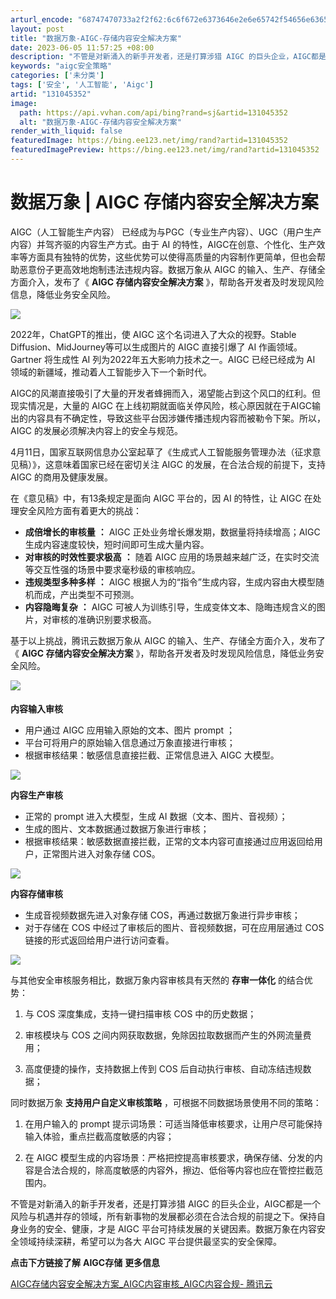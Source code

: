 ```yaml
---
arturl_encode: "68747470733a2f2f62:6c6f672e6373646e2e6e65742f54656e63656e745f434f532f:61727469636c652f64657461696c732f313331303435333532"
layout: post
title: "数据万象-AIGC-存储内容安全解决方案"
date: 2023-06-05 11:57:25 +08:00
description: "不管是对新涌入的新手开发者，还是打算涉猎 AIGC 的巨头企业，AIGC都是一个风险与机遇并存的领域"
keywords: "aigc安全策略"
categories: ['未分类']
tags: ['安全', '人工智能', 'Aigc']
artid: "131045352"
image:
  path: https://api.vvhan.com/api/bing?rand=sj&artid=131045352
  alt: "数据万象-AIGC-存储内容安全解决方案"
render_with_liquid: false
featuredImage: https://bing.ee123.net/img/rand?artid=131045352
featuredImagePreview: https://bing.ee123.net/img/rand?artid=131045352
---
```


# 数据万象 | AIGC 存储内容安全解决方案

AIGC（人工智能生产内容） 已经成为与PGC（专业生产内容）、UGC（用户生产内容）并驾齐驱的内容生产方式。由于 AI 的特性，AIGC在创意、个性化、生产效率等方面具有独特的优势，这些优势可以使得高质量的内容制作更简单，但也会帮助恶意份子更高效地炮制违法违规内容。数据万象从 AIGC 的输入、生产、存储全方面介入，发布了《
**AIGC 存储内容安全解决方案**
》，帮助各开发者及时发现风险信息，降低业务安全风险。

![](https://i-blog.csdnimg.cn/blog_migrate/7f02d2c8a077f5571aa150260c2e880f.png)

2022年，ChatGPT的推出，使 AIGC 这个名词进入了大众的视野。Stable Diffusion、MidJourney等可以生成图片的 AIGC 直接引爆了 AI 作画领域。Gartner 将生成性 AI 列为2022年五大影响力技术之一。AIGC 已经已经成为 AI 领域的新疆域，推动着人工智能步入下一个新时代。

AIGC的风潮直接吸引了大量的开发者蜂拥而入，渴望能占到这个风口的红利。但现实情况是，大量的 AIGC 在上线初期就面临关停风险，核心原因就在于AIGC输出的内容具有不确定性，导致这些平台因涉嫌传播违规内容而被勒令下架。所以，AIGC 的发展必须解决内容上的安全与规范。

4月11日，国家互联网信息办公室起草了《生成式人工智能服务管理办法（征求意见稿）》，这意味着国家已经在密切关注 AIGC 的发展，在合法合规的前提下，支持 AIGC 的商用及健康发展。

在《意见稿》中，有13条规定是面向 AIGC 平台的，因 AI 的特性，让 AIGC 在处理安全风险方面有着更大的挑战：

* **成倍增长的审核量**
  **：**
  AIGC 正处业务增长爆发期，数据量将持续增高；AIGC 生成内容速度较快，短时间即可生成大量内容。
* **对审核的时效性要求极高**
  **：**
  随着 AIGC 应用的场景越来越广泛，在实时交流等交互性强的场景中要求毫秒级的审核响应。
* **违规类型多种多样**
  **：**
  AIGC 根据人为的“指令”生成内容，生成内容由大模型随机而成，产出类型不可预测。
* **内容隐晦复杂**
  **：**
  AIGC 可被人为训练引导，生成变体文本、隐晦违规含义的图片，对审核的准确识别要求极高。

基于以上挑战，腾讯云数据万象从 AIGC 的输入、生产、存储全方面介入，发布了《
**AIGC 存储内容安全解决方案**
》，帮助各开发者及时发现风险信息，降低业务安全风险。

![](https://i-blog.csdnimg.cn/blog_migrate/750441b44d72774ada807e27bbe40b43.png)

#### 

**内容输入审核**

* 用户通过 AIGC 应用输入原始的文本、图片 prompt ；
* 平台可将用户的原始输入信息通过万象直接进行审核；
* 根据审核结果：敏感信息直接拦截、正常信息进入 AIGC 大模型。

![](https://i-blog.csdnimg.cn/blog_migrate/d0da3a01df345fb9d8f9eada57beb7ff.png)

**内容生产审核**

* 正常的 prompt 进入大模型，生成 AI 数据（文本、图片、音视频）；
* 生成的图片、文本数据通过数据万象进行审核；
* 根据审核结果：敏感数据直接拦截，正常的文本内容可直接通过应用返回给用户，正常图片进入对象存储 COS。

![](https://i-blog.csdnimg.cn/blog_migrate/e21901a6c86122cba99aebcc369241ef.png)

**内容存储审核**

* 生成音视频数据先进入对象存储 COS，再通过数据万象进行异步审核；
* 对于存储在 COS 中经过了审核后的图片、音视频数据，可在应用层通过 COS 链接的形式返回给用户进行访问查看。

![](https://i-blog.csdnimg.cn/blog_migrate/e0972da04abf02e4d99d18cc38590ab3.png)

与其他安全审核服务相比，数据万象内容审核具有天然的
**存审一体化**
的结合优势：

1. 与 COS 深度集成，支持一键扫描审核 COS 中的历史数据；

2. 审核模块与 COS 之间内网获取数据，免除因拉取数据而产生的外网流量费用；

3. 高度便捷的操作，支持数据上传到 COS 后自动执行审核、自动冻结违规数据；

同时数据万象
**支持用户自定义审核策略**
，可根据不同数据场景使用不同的策略：

1. 在用户输入的 prompt 提示词场景：可适当降低审核要求，让用户尽可能保持输入体验，重点拦截高度敏感的内容；

2. 在 AIGC 模型生成的内容场景：严格把控提高审核要求，确保存储、分发的内容是合法合规的，除高度敏感的内容外，擦边、低俗等内容也应在管控拦截范围内。

不管是对新涌入的新手开发者，还是打算涉猎 AIGC 的巨头企业，AIGC都是一个风险与机遇并存的领域，所有新事物的发展都必须在合法合规的前提之下。保持自身业务的安全、健康，才是 AIGC 平台可持续发展的关键因素。数据万象在内容安全领域持续深耕，希望可以为各大 AIGC 平台提供最坚实的安全保障。

**点击下方链接了解**
**AIGC存储**
**更多信息**

[AIGC存储内容安全解决方案\_AIGC内容审核\_AIGC内容合规- 腾讯云](https://cloud.tencent.com/solution/aigc-cos-security "AIGC存储内容安全解决方案_AIGC内容审核_AIGC内容合规- 腾讯云")